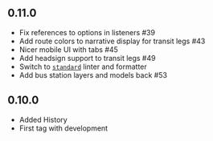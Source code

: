 
## 0.11.0

* Fix references to options in listeners #39
* Add route colors to narrative display for transit legs #43
* Nicer mobile UI with tabs #45
* Add headsign support to transit legs #49
* Switch to [`standard`](/feross/standard) linter and formatter
* Add bus station layers and models back #53

## 0.10.0

* Added History
* First tag with development

